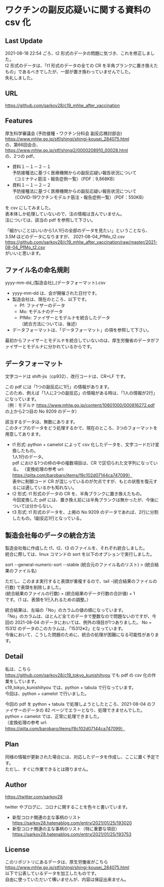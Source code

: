 # ワクチンの副反応疑いに関する資料の csv 化

## Last Update

2021-08-18 22:54 ごろ、t2 形式のデータの問題に気づき、これを修正しました。   
t2 形式のデータは、「t1 形式のデータの全ての CR を半角ブランクに置き換えたもの」であるべきでしたが、一部が置き換わっていませんでした。  
失礼しました。

## URL

https://github.com/sarkov28/c19_mhlw_after_vaccination

## Features

厚生科学審議会 (予防接種・ワクチン分科会 副反応検討部会)  
https://www.mhlw.go.jp/stf/shingi/shingi-kousei_284075.html  
の、第66回会合、  
https://www.mhlw.go.jp/stf/shingi2/0000208910_00028.html  
の、2つの pdf、
- 資料１－１－２－１  
予防接種法に基づく医療機関からの副反応疑い報告状況について  
（コミナティ筋注・報告症例一覧）（PDF：9,868KB）  
- 資料１－１－２－２  
予防接種法に基づく医療機関からの副反応疑い報告状況について  
（COVID-19ワクチンモデルナ筋注・報告症例一覧）（PDF：550KB）

を csv にしてみました。  
表本体しか処理していないので、注の情報は含んでいません。  
注については、該当の pdf を参照して下さい。  

「細かいことはいいから1人1行の全部のデータを見たい」ということなら、  
3.5M ほどのデータになりますが、
2021-08-04_PfMo_t2.csv  
https://github.com/sarkov28/c19_mhlw_after_vaccination/raw/master/2021-08-04_PfMo_t2.csv  
がいいと思います。

## ファイル名の命名規則

yyyy-mm-dd_(製造会社)_(データフォーマット).csv
- yyyy-mm-dd は、会が開催された日付です。
- 製造会社は、現在のところ、以下です。
  - Pf: ファイザーのデータ
  - Mo: モデルナのデータ
  - PfMo: ファイザーとモデルナを統合したデータ  
  （統合方法については、後述）
- データフォーマットは、「データフォーマット」の項を参照して下さい。

最初からファイザーとモデルナを統合していないのは、厚生労働省のデータがファイザーとモデルナに分かれているからです。

## データフォーマット

文字コードは shift-jis（cp932）、改行コードは、CR+LF です。

この pdf には「1つの副反応に1行」の情報があります。  
このため、例えば「1人に2つの副反応」の情報がある時は、「1人の情報が2行」になっています。  
（例：モデルナ https://www.mhlw.go.jp/content/10601000/000816272.pdf の上から2つ目の No 9209 のデータ）  

該当するデータは、無数にあります。  
このタイプのデータをどう処理するかで、現在のところ、3つのフォーマットを用意してあります。  
- t1 形式: python + camelot によって csv 化したデータを、文字コードだけ変換したもの。  
1人1行のデータ。  
pdf における1つの枠の中の複数項目は、CR で区切られた文字列になっている。
（変換処理の参考 url: https://qiita.com/barobaro/items/f8c102d07144ca747099）  
表中に制御コード CR が混じっているのが欠点ですが、もとの状態を復元するには適しているかも知れない。
- t2 形式: t1 形式のデータの CR を、半角ブランクに置き換えたもの。  
今回変換した pdf には、置き換え前には半角ブランクは無かったが、今後については分からない。
- t3 形式: t1 形式のデータを、上掲の No 9209 のデータであれば、2行に分割したもの。1副反応1行となっている。

## 製造会社毎のデータの統合方法

製造会社毎に作成した t1、t2、t3 のファイルを、それぞれ統合しました。  
統合に際しては、linux コマンドの sort を以下のオプションで実行しました。  

sort --general-numeric-sort --stable (統合元のファイル名のリスト) > (統合結果のファイル名)  

ただし、このまま実行すると表頭が重複するので、tail -(統合結果のファイルの行数) で表頭を削除しました。  
(統合結果のファイルの行数) = (統合結果のデータ行数の合計値) + 1  
です。（1 は、表頭を1行入れるための調整。）  

統合結果は、左端の「No」のカラムの値の順になっています。  
「No」のカラムは、ほとんど全てのデータで整数なので問題ないのですが、今回の 2021-08-04 のデータにおいては、例外の項目が1つありました。
No = 15312 のデータのこのカラムは、「15312※2」となっています。  
今後において、こうした問題のために、統合の処理が困難になる可能性があります。

## Detail

私は、こちら  
https://github.com/sarkov28/c19_tokyo_kunishihyou
でも pdf の csv 化の作業をしています。  
c19_tokyo_kunishihyou では、python + tabula で行なっています。  
今回は、python + camelot で行いました。  

今回の pdf を python + tabula で処理しようとしたところ、2021-08-04 のファイザーのデータの 82 ページでエラーとなり、処理できませんでした。  
python + camelot では、正常に処理できました。  
（変換処理の参考 url: https://qiita.com/barobaro/items/f8c102d07144ca747099）  

## Plan

同様の情報が更新された場合には、対応したデータを作成し、ここに置く予定です。  
ただし、すぐに作業できるとは限りません。  

## Author

https://twitter.com/sarkov28

twitter やブログに、コロナに関することを色々と書いています。

- 新型コロナ関連の主な事柄のリスト  
  https://sarkov28.hatenablog.com/entry/2021/01/25/193020
- 新型コロナ関連の主な事柄のリスト（特に重要な項目）  
  https://sarkov28.hatenablog.com/entry/2021/01/25/193753

## License

このリポジトリにあるデータは、厚生労働省がこちら  
https://www.mhlw.go.jp/stf/shingi/shingi-kousei_284075.html  
以下で公表しているデータを加工したものです。  
自由に使っていただいて構いませんが、内容は保証出来ません。  
